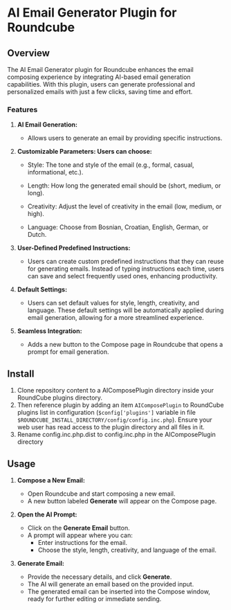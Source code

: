 
# AI Email Generator Plugin for Roundcube

## Overview

The AI Email Generator plugin for Roundcube enhances the email composing experience by integrating AI-based email generation capabilities. With this plugin, users can generate professional and personalized emails with just a few clicks, saving time and effort.

### Features

1. **AI Email Generation:**
    - Allows users to generate an email by providing specific instructions.

2. **Customizable Parameters: Users can choose:**

   - Style: The tone and style of the email (e.g., formal, casual, informational, etc.).

   - Length: How long the generated email should be (short, medium, or long).

   - Creativity: Adjust the level of creativity in the email (low, medium, or high).

   - Language: Choose from Bosnian, Croatian, English, German, or Dutch.
   
3. **User-Defined Predefined Instructions:**
     - Users can create custom predefined instructions that they can reuse for generating emails. Instead of typing instructions each time, users can save and select frequently used ones, enhancing productivity.
4. **Default Settings:**
     - Users can set default values for style, length, creativity, and language. These default settings will be automatically applied during email generation, allowing for a more streamlined experience.
5. **Seamless Integration:**
   - Adds a new button to the Compose page in Roundcube that opens a prompt for email generation.

## Install

1. Clone repository content to a AIComposePlugin directory inside your RoundCube plugins directory.
2. Then reference plugin by adding an item `AIComposePlugin` to RoundCube plugins list in configuration (`$config['plugins']` variable in file `$ROUNDCUBE_INSTALL_DIRECTORY/config/config.inc.php`). Ensure your web user has read access to the plugin directory and all files in it.
3. Rename config.inc.php.dist to config.inc.php in the AIComposePlugin directory

## Usage
1. **Compose a New Email:**

    - Open Roundcube and start composing a new email.
    - A new button labeled **Generate** will appear on the Compose page.

2. **Open the AI Prompt:**

    - Click on the **Generate Email** button.
    - A prompt will appear where you can:
        - Enter instructions for the email.
        - Choose the style, length, creativity, and language of the email.

3. **Generate Email:**

    - Provide the necessary details, and click **Generate**.
    - The AI will generate an email based on the provided input.
    - The generated email can be inserted into the Compose window, ready for further editing or immediate sending.

